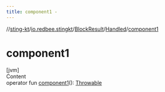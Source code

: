 ```yaml
---
title: component1 -
---
```

//[sting-kt](../../../index.md)/[io.redbee.stingkt](../../index.md)/[BlockResult](../index.md)/[Handled](index.md)/[component1](component1.md)



# component1  
[jvm]  
Content  
operator fun [component1](component1.md)(): [Throwable](https://kotlinlang.org/api/latest/jvm/stdlib/kotlin/-throwable/index.html)  



